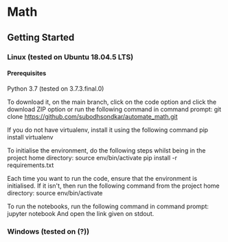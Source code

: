 # Math

## Getting Started

### Linux (tested on Ubuntu 18.04.5 LTS)

#### Prerequisites

Python 3.7 (tested on 3.7.3.final.0)

To download it, on the main branch, click on the code option and click the download ZIP option or run the following command in command prompt:
git clone https://github.com/subodhsondkar/automate_math.git

If you do not have virtualenv, install it using the following command
pip install virtualenv

To initialise the environment, do the following steps whilst being in the project home directory:
source env/bin/activate
pip install -r requirements.txt

Each time you want to run the code, ensure that the environment is initialised. If it isn't, then run the following command from the project home directory:
source env/bin/activate

To run the notebooks, run the following command in command prompt:
jupyter notebook
And open the link given on stdout.

### Windows (tested on (?))

